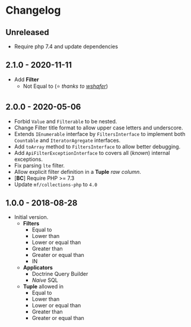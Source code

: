 # Changelog

<!-- We follow Semantic Versioning (https://semver.org/) and Keep a Changelog principles (https://keepachangelog.com/) -->
<!-- There should always be "Unreleased" section at the beginning. -->

## Unreleased
- Require php 7.4 and update dependencies

## 2.1.0 - 2020-11-11
- Add **Filter**
    - Not Equal to (⭐  _thanks to [wshafer](https://github.com/wshafer)_)

## 2.0.0 - 2020-05-06
- Forbid `Value` and `Filterable` to be nested.
- Change Filter title format to allow upper case letters and underscore.
- Extends `IEnumerable` interface by `FiltersInterface` to implement both `Countable` and `IteratorAgregate` interfaces.
- Add `toArray` method to `FiltersInterface` to allow better debugging.
- Add `ApiFilterExceptionInterface` to covers all (_known_) internal exceptions.
- Fix parsing `lte` filter.
- Allow explicit filter definition in a **Tuple** _raw column_.
- [**BC**] Require PHP >= 7.3
- Update `mf/collections-php` to `4.0`

## 1.0.0 - 2018-08-28
- Initial version.
    - **Filters**
        - Equal to
        - Lower than
        - Lower or equal than
        - Greater than
        - Greater or equal than
        - IN
    - **Applicators**
        - Doctrine Query Builder
        - _Naive_ SQL
    - **Tuple** allowed in
        - Equal to
        - Lower than
        - Lower or equal than
        - Greater than
        - Greater or equal than
